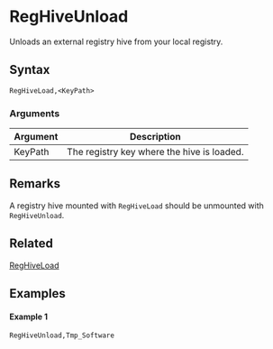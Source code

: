 # RegHiveUnload

Unloads an external registry hive from your local registry.

## Syntax

```pebakery
RegHiveLoad,<KeyPath>
```

### Arguments

| Argument | Description |
| --- | --- |
| KeyPath | The registry key where the hive is loaded. |

## Remarks

A registry hive mounted with `RegHiveLoad` should be unmounted with `RegHiveUnload`.

## Related

[RegHiveLoad](./RegHiveLoad.md)

## Examples

#### Example 1

```pebakery
RegHiveUnload,Tmp_Software
```